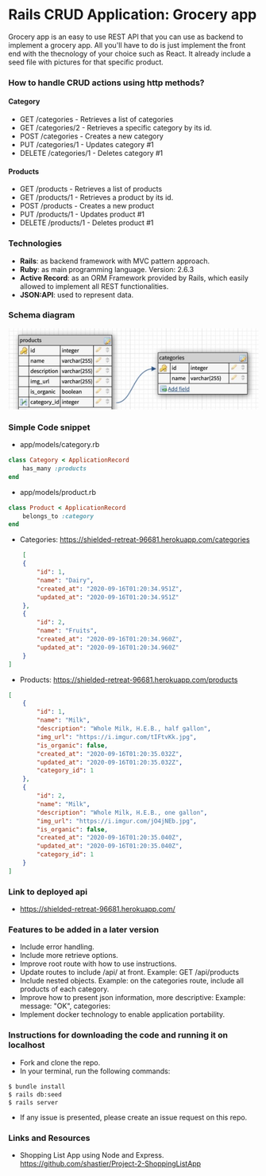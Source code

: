 # Rails CRUD Application: Grocery app

Grocery app is an easy to use REST API that you can use as backend to implement a grocery app. All you'll have to do is just implement the front end with the thecnology of your choice such as React.
It already include a seed file with pictures for that specific product. 

### How to handle CRUD actions using http methods?
#### Category
- GET /categories - Retrieves a list of categories
- GET /categories/2 - Retrieves a specific category by its id.
- POST /categories - Creates a new category
- PUT /categories/1 - Updates category #1
- DELETE /categories/1 - Deletes category #1

#### Products
- GET /products - Retrieves a list of products
- GET /products/1 - Retrieves a product by its id.
- POST /products - Creates a new product
- PUT /products/1 - Updates product #1
- DELETE /products/1 - Deletes product #1

### Technologies
- **Rails**: as backend framework with MVC pattern approach.
- **Ruby**: as main programming language. Version: 2.6.3
- **Active Record**: as an ORM Framework provided by Rails, which easily allowed to implement all REST functionalities. 
- **JSON:API**: used to represent data. 

### Schema diagram
![schema](./assets/schema_diagram.jpg)

### Simple Code snippet
- app/models/category.rb
```ruby
class Category < ApplicationRecord
    has_many :products
end
```
- app/models/product.rb
```ruby
class Product < ApplicationRecord
    belongs_to :category
end
```
- Categories: https://shielded-retreat-96681.herokuapp.com/categories
```json
    [
    {
        "id": 1,
        "name": "Dairy",
        "created_at": "2020-09-16T01:20:34.951Z",
        "updated_at": "2020-09-16T01:20:34.951Z"
    },
    {
        "id": 2,
        "name": "Fruits",
        "created_at": "2020-09-16T01:20:34.960Z",
        "updated_at": "2020-09-16T01:20:34.960Z"
    }
]
```
- Products: https://shielded-retreat-96681.herokuapp.com/products
```json
[
    {
        "id": 1,
        "name": "Milk",
        "description": "Whole Milk, H.E.B., half gallon",
        "img_url": "https://i.imgur.com/tIFtvKk.jpg",
        "is_organic": false,
        "created_at": "2020-09-16T01:20:35.032Z",
        "updated_at": "2020-09-16T01:20:35.032Z",
        "category_id": 1
    },
    {
        "id": 2,
        "name": "Milk",
        "description": "Whole Milk, H.E.B., one gallon",
        "img_url": "https://i.imgur.com/jO4jNEb.jpg",
        "is_organic": false,
        "created_at": "2020-09-16T01:20:35.040Z",
        "updated_at": "2020-09-16T01:20:35.040Z",
        "category_id": 1
    }
]
```

### Link to deployed api
- https://shielded-retreat-96681.herokuapp.com/

### Features to be added in a later version
- Include error handling.
- Include more retrieve options.
- Improve root route with how to use instructions.
- Update routes to include /api/ at front. Example: GET /api/products
- Include nested objects. Example: on the categories route, include all products of each category.
- Improve how to present json information, more descriptive: Example: message: "OK", categories:
- Implement docker technology to enable application portability.

### Instructions for downloading the code and running it on localhost
- Fork and clone the repo.
- In your terminal, run the following commands:
```
$ bundle install
$ rails db:seed
$ rails server
```
- If any issue is presented, please create an issue request on this repo.

### Links and Resources
- Shopping List App using Node and Express.
https://github.com/shastier/Project-2-ShoppingListApp
